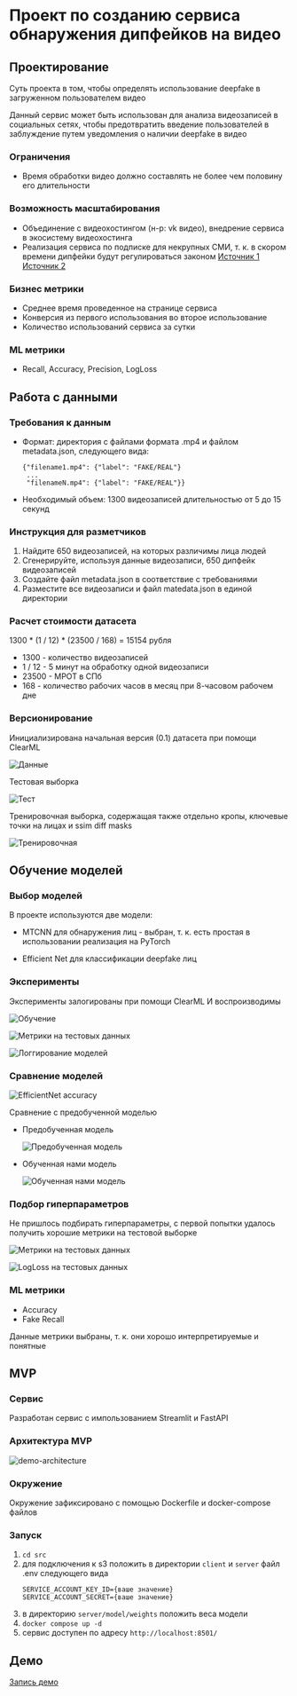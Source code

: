 # Проект по созданию сервиса обнаружения дипфейков на видео

## Проектирование

Суть проекта в том, чтобы определять использование deepfake в загруженном пользователем видео

Данный сервис может быть использован для анализа видеозаписей в социальных сетях, чтобы предотвратить введение пользователей в заблуждение путем уведомления о наличии deepfake в видео

### Ограничения

- Время обработки видео должно составлять не более чем половину его длительности 

### Возможность масштабирования

- Объединение с видеохостингом (н-р: vk видео), внедрение сервиса в экосистему видеохостинга
- Реализация сервиса по подписке для некрупных СМИ, т. к. в скором времени дипфейки будут регулироваться законом
  [Источник 1](https://tass.ru/obschestvo/18100343) [Источник 2](https://ria.ru/20230328/deepfake-1861163762.html)

### Бизнес метрики

- Среднее время проведенное на странице сервиса
- Конверсия из первого использования во второе использование
- Количество использований сервиса за сутки

### ML метрики

- Recall, Accuracy, Precision, LogLoss

## Работа с данными

### Требования к данным

- Формат: директория с файлами формата .mp4 и файлом metadata.json, следующего вида:
  ```
  {"filename1.mp4": {"label": "FAKE/REAL"}
   ...
   "filenameN.mp4": {"label": "FAKE/REAL"}}
  ```
- Необходимый объем: 1300 видеозаписей длительностью от 5 до 15 секунд

### Инструкция для разметчиков

1. Найдите 650 видеозаписей, на которых различимы лица людей
2. Сгенерируйте, используя данные видеозаписи, 650 дипфейк видеозаписей
3. Создайте файл metadata.json в соответствие с требованиями
4. Разместите все видеозаписи и файл matedata.json в единой директории

### Расчет стоимости датасета

1300 * (1 / 12) * (23500 / 168) = 15154 рубля

- 1300 - количество видеозаписей
- 1 / 12 - 5 минут на обработку одной видеозаписи
- 23500 - МРОТ в СПб
- 168 - количество рабочих часов в месяц при 8-часовом рабочем дне

### Версионирование

Инициализирована начальная версия (0.1) датасета при помощи ClearML

![Данные](readme-images/data.png)

Тестовая выборка

![Тест](readme-images/data1.png)

Тренировочная выборка, содержащая также отдельно кропы, ключевые точки на лицах и ssim diff masks

![Тренировочная](readme-images/data2.png)

## Обучение моделей

### Выбор моделей

В проекте используются две модели:

  - MTCNN для обнаружения лиц - выбран, т. к. есть простая в использовании реализация на PyTorch
    
  - Efficient Net для классификации deepfake лиц

### Эксперименты

Эксперименты залогированы при помощи ClearML И воспроизводимы

![Обучение](readme-images/exp1.png)

![Метрики на тестовых данных](readme-images/exp2.png)

![Логгирование моделей](readme-images/exp3.png)

### Сравнение моделей

![EfficientNet accuracy](readme-images/models.jpg)

Сравнение с предобученной моделью

- Предобученная модель

  ![Предобученная модель](readme-images/exp5.png)

- Обученная нами модель

  ![Обученная нами модель](readme-images/exp2.png)
 
### Подбор гиперпараметров

Не пришлось подбирать гиперпараметры, с первой попытки удалось получить хорошие метрики на тестовой выборке

![Метрики на тестовых данных](readme-images/exp2.png)

![LogLoss на тестовых данных](readme-images/exp4.png)

### ML метрики

- Accuracy
- Fake Recall

Данные метрики выбраны, т. к. они хорошо интерпретируемые и понятные

## MVP

### Сервис

Разработан сервис с импользованием Streamlit и FastAPI

### Архитектура MVP 

![demo-architecture](readme-images/demo_architecture.png)

### Окружение

Окружение зафиксировано с помощью Dockerfile и docker-compose файлов

### Запуск

1. `cd src`
2. для подключения к s3 положить в директории `client` и `server` файл .env следующего вида
   ```
   SERVICE_ACCOUNT_KEY_ID={ваше значение}
   SERVICE_ACCOUNT_SECRET={ваше значение}
   ```
3. в директорию `server/model/weights` положить веса модели
4. `docker compose up -d`
5. сервис доступен по адресу `http://localhost:8501/`

## Демо

[Запись демо](https://drive.google.com/file/d/1Eu9758dRQjrwLC9xjYcFQtotSauwxVcH/view?usp=sharing)
